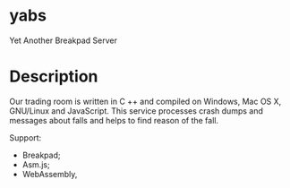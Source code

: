 # yabs
Yet Another Breakpad Server

# Description 

Our trading room is written in C ++ and compiled on Windows, Mac OS X, GNU/Linux and JavaScript. This service processes crash dumps and messages about falls and helps to find reason of the fall.

Support:
* Breakpad;
* Asm.js;
* WebAssembly,

